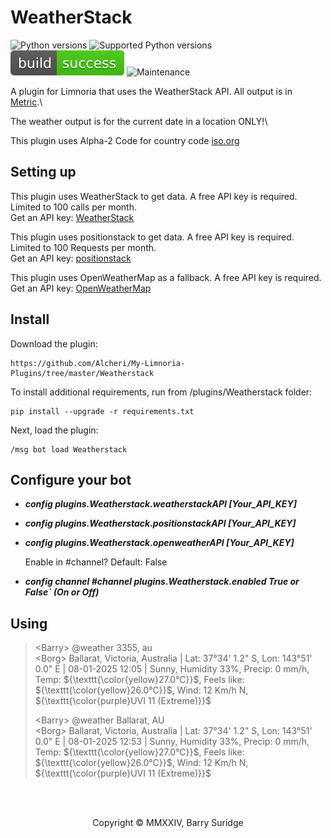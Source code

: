 # WeatherStack

![Python versions](https://img.shields.io/badge/Python-version-blue) ![Supported Python versions](https://img.shields.io/badge/3.9%2C%203.10%2C%203.11%2C%203.12%2C%203.13-blue.svg) ![Build Status](../img/status.svg) ![Maintenance](https://img.shields.io/badge/Maintained%3F-yes-green.svg)

A plugin for Limnoria that uses the WeatherStack API. All output is in [Metric](https://www.bipm.org/en/).\

The weather output is for the current date in a location ONLY!\

This plugin uses Alpha-2 Code for country code [iso.org](https://www.iso.org/obp/ui#iso:pub:PUB500001:en)

## Setting up

This plugin uses WeatherStack to get data. A free API key is required. Limited to 100 calls per month.\
Get an API key: [WeatherStack](https://weatherstack.com//)

This plugin uses positionstack to get data. A free API key is required. Limited to 100 Requests per month.\
Get an API key: [positionstack](https://positionstack.com/)

This plugin uses OpenWeatherMap as a fallback. A free API key is required.\
Get an API key: [OpenWeatherMap](https://openweathermap.org/api/)

## Install

Download the plugin:

```plaintext
https://github.com/Alcheri/My-Limnoria-Plugins/tree/master/Weatherstack
```

To install additional requirements, run from /plugins/Weatherstack folder:

```plaintext
pip install --upgrade -r requirements.txt 
```

Next, load the plugin:

```plaintext
/msg bot load Weatherstack
```

## Configure your bot

* **_config plugins.Weatherstack.weatherstackAPI  [Your_API_KEY]_**
* **_config plugins.Weatherstack.positionstackAPI [Your_API_KEY]_**
* **_config plugins.Weatherstack.openweatherAPI   [Your_API_KEY]_**

    Enable in #channel? Default: False

* **_config channel #channel plugins.Weatherstack.enabled True or False` (On or Off)_**

## Using

<!-- LaTeX text formatting (colour) -->
>\<Barry\> @weather 3355, au\
>\<Borg\>  Ballarat, Victoria, Australia | Lat: 37°34' 1.2" S, Lon: 143°51' 0.0" E | 08-01-2025 12:05 | Sunny, Humidity 33%, Precip: 0 mm/h, Temp: ${\texttt{\color{yellow}27.0°C}}$, Feels like: ${\texttt{\color{yellow}26.0°C}}$, Wind: 12 Km/h N, ${\texttt{\color{purple}UVI 11 (Extreme)}}$
>
>\<Barry\> @weather Ballarat, AU\
>\<Borg\>  Ballarat, Victoria, Australia | Lat: 37°34' 1.2" S, Lon: 143°51' 0.0" E | 08-01-2025 12:53 | Sunny, Humidity 33%, Precip: 0 mm/h, Temp: ${\texttt{\color{yellow}27.0°C}}$, Feels like: ${\texttt{\color{yellow}26.0°C}}$, Wind: 12 Km/h N, ${\texttt{\color{purple}UVI 11 (Extreme)}}$

<br><br>
<p align="center">Copyright © MMXXIV, Barry Suridge</p>
